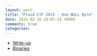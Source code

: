 ```yaml
---
layout: post
title: "Plaid CTF 2015 - One NULL Byte"
date: 2016-02-16 18:07:14 +0900
comments: true
categories: 
---
```


* [Write-up](http://winesap.logdown.com/posts/261369-plaid-ctf-2015-plaiddb-writeup)
* [Binaries](https://github.com/ctfs/write-ups-2015/tree/master/plaidctf-2015/pwnable/tp)
